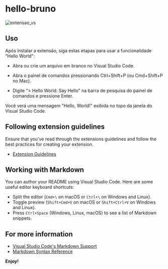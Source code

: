# hello-bruno

![extensao_vs](https://github.com/3runoWilliam/Extensao-VS-Code/assets/85655579/d2fd240e-1d94-4744-bcb3-700e61fc29cf)

## Uso

Após instalar a extensão, siga estas etapas para usar a funcionalidade "Hello World":

* Abra ou crie um arquivo em branco no Visual Studio Code.

* Abra o painel de comandos pressionando Ctrl+Shift+P (ou Cmd+Shift+P no Mac).

* Digite "> Hello World: Say Hello" na barra de pesquisa do painel de comandos e pressione Enter.

Você verá uma mensagem "Hello, World!" exibida no topo da janela do Visual Studio Code.

## Following extension guidelines

Ensure that you've read through the extensions guidelines and follow the best practices for creating your extension.

* [Extension Guidelines](https://code.visualstudio.com/api/references/extension-guidelines)

## Working with Markdown

You can author your README using Visual Studio Code. Here are some useful editor keyboard shortcuts:

* Split the editor (`Cmd+\` on macOS or `Ctrl+\` on Windows and Linux).
* Toggle preview (`Shift+Cmd+V` on macOS or `Shift+Ctrl+V` on Windows and Linux).
* Press `Ctrl+Space` (Windows, Linux, macOS) to see a list of Markdown snippets.

## For more information

* [Visual Studio Code's Markdown Support](http://code.visualstudio.com/docs/languages/markdown)
* [Markdown Syntax Reference](https://help.github.com/articles/markdown-basics/)

**Enjoy!**
